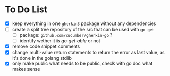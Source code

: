 

# To Do List

- [x] keep everything in one `gherkin3` package without any dependencies
- [ ] create a split tree repository of the src that can be used with `go get`
    - [ ] package: `github.com/cucumber/gherkin-go` ?
    - [ ] identify wether it is *go-get-able* or not
- [x] remove code snippet comments 
- [x] change multi-value return statements to return the error as last value, as it's done in the golang stdlib
- [x] only make public what needs to be public, check with go doc what makes sense
